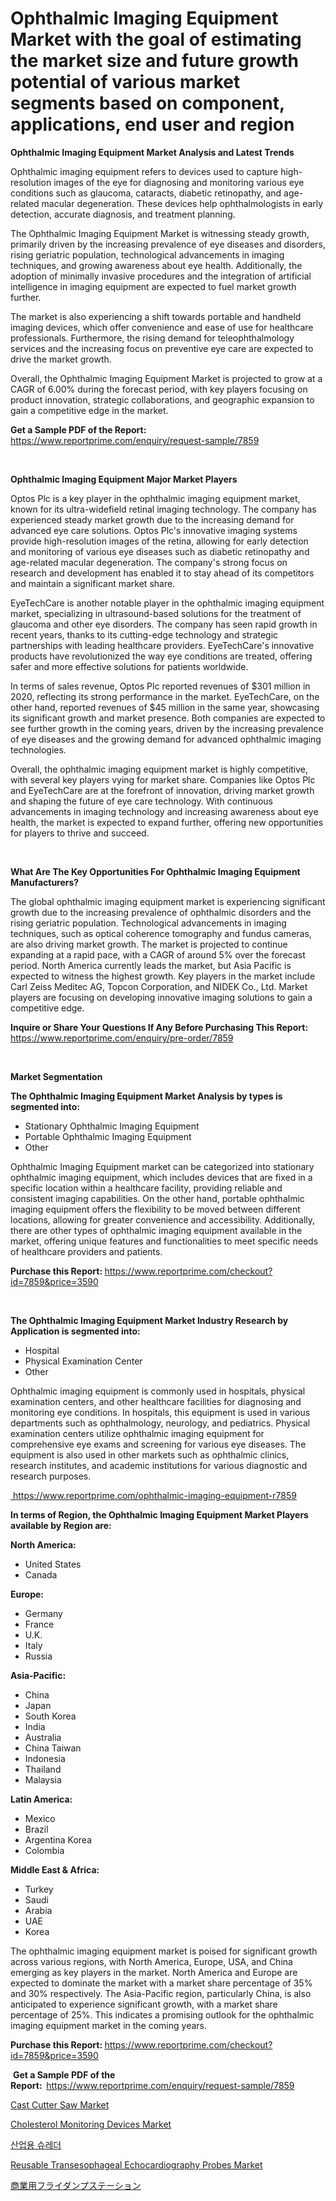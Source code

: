 <p><h1>Ophthalmic Imaging Equipment Market with the goal of estimating the market size and future growth potential of various market segments based on component, applications, end user and region</h1></p><p><strong>Ophthalmic Imaging Equipment Market Analysis and Latest Trends</strong></p>
<p><p>Ophthalmic imaging equipment refers to devices used to capture high-resolution images of the eye for diagnosing and monitoring various eye conditions such as glaucoma, cataracts, diabetic retinopathy, and age-related macular degeneration. These devices help ophthalmologists in early detection, accurate diagnosis, and treatment planning.</p><p>The Ophthalmic Imaging Equipment Market is witnessing steady growth, primarily driven by the increasing prevalence of eye diseases and disorders, rising geriatric population, technological advancements in imaging techniques, and growing awareness about eye health. Additionally, the adoption of minimally invasive procedures and the integration of artificial intelligence in imaging equipment are expected to fuel market growth further.</p><p>The market is also experiencing a shift towards portable and handheld imaging devices, which offer convenience and ease of use for healthcare professionals. Furthermore, the rising demand for teleophthalmology services and the increasing focus on preventive eye care are expected to drive the market growth.</p><p>Overall, the Ophthalmic Imaging Equipment Market is projected to grow at a CAGR of 6.00% during the forecast period, with key players focusing on product innovation, strategic collaborations, and geographic expansion to gain a competitive edge in the market.</p></p>
<p><strong>Get a Sample PDF of the Report:&nbsp;</strong> <a href="https://www.reportprime.com/enquiry/request-sample/7859">https://www.reportprime.com/enquiry/request-sample/7859</a></p>
<p>&nbsp;</p>
<p><strong>Ophthalmic Imaging Equipment Major Market Players</strong></p>
<p><p>Optos Plc is a key player in the ophthalmic imaging equipment market, known for its ultra-widefield retinal imaging technology. The company has experienced steady market growth due to the increasing demand for advanced eye care solutions. Optos Plc's innovative imaging systems provide high-resolution images of the retina, allowing for early detection and monitoring of various eye diseases such as diabetic retinopathy and age-related macular degeneration. The company's strong focus on research and development has enabled it to stay ahead of its competitors and maintain a significant market share.</p><p>EyeTechCare is another notable player in the ophthalmic imaging equipment market, specializing in ultrasound-based solutions for the treatment of glaucoma and other eye disorders. The company has seen rapid growth in recent years, thanks to its cutting-edge technology and strategic partnerships with leading healthcare providers. EyeTechCare's innovative products have revolutionized the way eye conditions are treated, offering safer and more effective solutions for patients worldwide.</p><p>In terms of sales revenue, Optos Plc reported revenues of $301 million in 2020, reflecting its strong performance in the market. EyeTechCare, on the other hand, reported revenues of $45 million in the same year, showcasing its significant growth and market presence. Both companies are expected to see further growth in the coming years, driven by the increasing prevalence of eye diseases and the growing demand for advanced ophthalmic imaging technologies.</p><p>Overall, the ophthalmic imaging equipment market is highly competitive, with several key players vying for market share. Companies like Optos Plc and EyeTechCare are at the forefront of innovation, driving market growth and shaping the future of eye care technology. With continuous advancements in imaging technology and increasing awareness about eye health, the market is expected to expand further, offering new opportunities for players to thrive and succeed.</p></p>
<p>&nbsp;</p>
<p><strong>What Are The Key Opportunities For Ophthalmic Imaging Equipment Manufacturers?</strong></p>
<p><p>The global ophthalmic imaging equipment market is experiencing significant growth due to the increasing prevalence of ophthalmic disorders and the rising geriatric population. Technological advancements in imaging techniques, such as optical coherence tomography and fundus cameras, are also driving market growth. The market is projected to continue expanding at a rapid pace, with a CAGR of around 5% over the forecast period. North America currently leads the market, but Asia Pacific is expected to witness the highest growth. Key players in the market include Carl Zeiss Meditec AG, Topcon Corporation, and NIDEK Co., Ltd. Market players are focusing on developing innovative imaging solutions to gain a competitive edge.</p></p>
<p><strong>Inquire or Share Your Questions If Any Before Purchasing This Report:</strong> <a href="https://www.reportprime.com/enquiry/pre-order/7859">https://www.reportprime.com/enquiry/pre-order/7859</a></p>
<p>&nbsp;</p>
<p><strong>Market Segmentation</strong></p>
<p><strong>The Ophthalmic Imaging Equipment Market Analysis by types is segmented into:</strong></p>
<p><ul><li>Stationary Ophthalmic Imaging Equipment</li><li>Portable Ophthalmic Imaging Equipment</li><li>Other</li></ul></p>
<p><p>Ophthalmic Imaging Equipment market can be categorized into stationary ophthalmic imaging equipment, which includes devices that are fixed in a specific location within a healthcare facility, providing reliable and consistent imaging capabilities. On the other hand, portable ophthalmic imaging equipment offers the flexibility to be moved between different locations, allowing for greater convenience and accessibility. Additionally, there are other types of ophthalmic imaging equipment available in the market, offering unique features and functionalities to meet specific needs of healthcare providers and patients.</p></p>
<p><strong>Purchase this Report:&nbsp;</strong><a href="https://www.reportprime.com/checkout?id=7859&price=3590">https://www.reportprime.com/checkout?id=7859&price=3590</a></p>
<p>&nbsp;</p>
<p><strong>The Ophthalmic Imaging Equipment Market Industry Research by Application is segmented into:</strong></p>
<p><ul><li>Hospital</li><li>Physical Examination Center</li><li>Other</li></ul></p>
<p><p>Ophthalmic imaging equipment is commonly used in hospitals, physical examination centers, and other healthcare facilities for diagnosing and monitoring eye conditions. In hospitals, this equipment is used in various departments such as ophthalmology, neurology, and pediatrics. Physical examination centers utilize ophthalmic imaging equipment for comprehensive eye exams and screening for various eye diseases. The equipment is also used in other markets such as ophthalmic clinics, research institutes, and academic institutions for various diagnostic and research purposes.</p></p>
<p><a href="https://www.reportprime.com/ophthalmic-imaging-equipment-r7859">&nbsp;https://www.reportprime.com/ophthalmic-imaging-equipment-r7859</a></p>
<p><strong>In terms of Region, the Ophthalmic Imaging Equipment Market Players available by Region are:</strong></p>
<p>
    <p> <strong> North America: </strong>
        <ul>
            <li>United States</li>
            <li>Canada</li>
        </ul>
        </p> 
    <p> <strong> Europe: </strong>
        <ul>
            <li>Germany</li>
            <li>France</li>
            <li>U.K.</li>
            <li>Italy</li>
            <li>Russia</li>
        </ul>
        </p> 
    <p> <strong> Asia-Pacific: </strong>
        <ul>
            <li>China</li>
            <li>Japan</li>
            <li>South Korea</li>
            <li>India</li>
            <li>Australia</li>
            <li>China Taiwan</li>
            <li>Indonesia</li>
            <li>Thailand</li>
            <li>Malaysia</li>
        </ul>
        </p> 
    <p> <strong> Latin America: </strong>
        <ul>
            <li>Mexico</li>
            <li>Brazil</li>
            <li>Argentina Korea</li>
            <li>Colombia</li>
        </ul>
        </p> 
    <p> <strong> Middle East & Africa: </strong>
        <ul>
            <li>Turkey</li>
            <li>Saudi</li>
            <li>Arabia</li>
            <li>UAE</li>
            <li>Korea</li>
        </ul>
    </p>
    </p>
<p><p>The ophthalmic imaging equipment market is poised for significant growth across various regions, with North America, Europe, USA, and China emerging as key players in the market. North America and Europe are expected to dominate the market with a market share percentage of 35% and 30% respectively. The Asia-Pacific region, particularly China, is also anticipated to experience significant growth, with a market share percentage of 25%. This indicates a promising outlook for the ophthalmic imaging equipment market in the coming years.</p></p>
<p><strong>Purchase this Report: </strong><a href="https://www.reportprime.com/checkout?id=7859&price=3590">https://www.reportprime.com/checkout?id=7859&price=3590</a></p>
<p>&nbsp;<strong>Get a Sample PDF of the Report:&nbsp;&nbsp;</strong><a href="https://www.reportprime.com/enquiry/request-sample/7859">https://www.reportprime.com/enquiry/request-sample/7859</a></p>
<p><strong></strong></p>
<p><p><a href="https://github.com/jackPeters644/Market-Research-Report-List-1/blob/main/cast-cutter-saw-market.md">Cast Cutter Saw Market</a></p><p><a href="https://github.com/philipWlf74/Market-Research-Report-List-1/blob/main/cholesterol-monitoring-devices-market.md">Cholesterol Monitoring Devices Market</a></p><p><a href="https://github.com/CliftonFisher9067/Market-Research-Report-List-3/blob/main/8228870105196.md">산업용 슈레더</a></p><p><a href="https://medium.com/@sac-m/reusable-transesophageal-echocardiography-probes-market-industry-trends-and-forecast-for-period-d2affc3219b4">Reusable Transesophageal Echocardiography Probes Market</a></p><p><a href="https://github.com/NikitaBruen/Market-Research-Report-List-2/blob/main/251051684749.md">商業用フライダンプステーション</a></p></p>